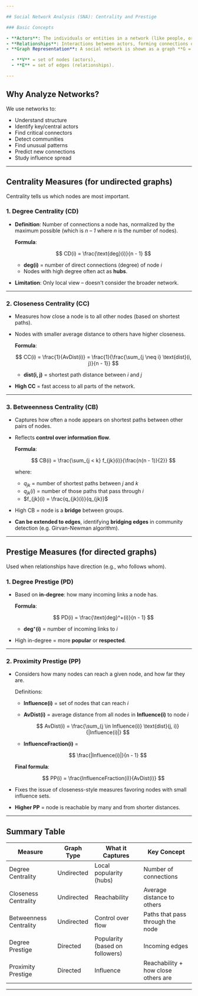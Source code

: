 ```yaml
---

## Social Network Analysis (SNA): Centrality and Prestige

### Basic Concepts

- **Actors**: The individuals or entities in a network (like people, organizations).
- **Relationships**: Interactions between actors, forming connections or edges in a graph.
- **Graph Representation**: A social network is shown as a graph **G = (V, E)**, where:

  - **V** = set of nodes (actors),
  - **E** = set of edges (relationships).

---
```


## Why Analyze Networks?

We use networks to:

- Understand structure
- Identify key/central actors
- Find critical connectors
- Detect communities
- Find unusual patterns
- Predict new connections
- Study influence spread

---

## Centrality Measures (for undirected graphs)

Centrality tells us which nodes are most important.

### 1. **Degree Centrality (CD)**

- **Definition**: Number of connections a node has, normalized by the maximum possible (which is _n – 1_ where _n_ is the number of nodes).

  **Formula**:

  $$
  CD(i) = \frac{\text{deg}(i)}{n - 1}
  $$

  - **deg(i)** = number of direct connections (degree) of node _i_
  - Nodes with high degree often act as **hubs**.

- **Limitation**: Only local view – doesn't consider the broader network.

---

### 2. **Closeness Centrality (CC)**

- Measures how close a node is to all other nodes (based on shortest paths).

- Nodes with smaller average distance to others have higher closeness.

  **Formula**:

  $$
  CC(i) = \frac{1}{AvDist(i)} = \frac{1}{\frac{\sum_{j \neq i} \text{dist}(i, j)}{n - 1}}
  $$

  - **dist(i, j)** = shortest path distance between _i_ and _j_

- **High CC** = fast access to all parts of the network.

---

### 3. **Betweenness Centrality (CB)**

- Captures how often a node appears on shortest paths between other pairs of nodes.

- Reflects **control over information flow**.

  **Formula**:

  $$
  CB(i) = \frac{\sum_{j < k} f_{jk}(i)}{\frac{n(n - 1)}{2}}
  $$

  where:

  - $q_{jk}$ = number of shortest paths between _j_ and _k_
  - $q_{jk}(i)$ = number of those paths that pass through _i_
  - $f_{jk}(i) = \frac{q_{jk}(i)}{q_{jk}}$

- High CB = node is a **bridge** between groups.

- **Can be extended to edges**, identifying **bridging edges** in community detection (e.g. Girvan-Newman algorithm).

---

## Prestige Measures (for directed graphs)

Used when relationships have direction (e.g., who follows whom).

### 1. **Degree Prestige (PD)**

- Based on **in-degree**: how many incoming links a node has.

  **Formula**:

  $$
  PD(i) = \frac{\text{deg}^+(i)}{n - 1}
  $$

  - **deg⁺(i)** = number of incoming links to _i_

- High in-degree = more **popular** or **respected**.

---

### 2. **Proximity Prestige (PP)**

- Considers how many nodes can reach a given node, and how far they are.

  Definitions:

  - **Influence(i)** = set of nodes that can reach _i_
  - **AvDist(i)** = average distance from all nodes in **Influence(i)** to node _i_

    $$
    AvDist(i) = \frac{\sum_{j \in Influence(i)} \text{dist}(j, i)}{|Influence(i)|}
    $$

  - **InfluenceFraction(i)** =

    $$
    \frac{|Influence(i)|}{n - 1}
    $$

  **Final formula**:

  $$
  PP(i) = \frac{InfluenceFraction(i)}{AvDist(i)}
  $$

- Fixes the issue of closeness-style measures favoring nodes with small influence sets.

- **Higher PP** = node is reachable by many and from shorter distances.

---

## Summary Table

| Measure                | Graph Type | What it Captures                | Key Concept                         |
| ---------------------- | ---------- | ------------------------------- | ----------------------------------- |
| Degree Centrality      | Undirected | Local popularity (hubs)         | Number of connections               |
| Closeness Centrality   | Undirected | Reachability                    | Average distance to others          |
| Betweenness Centrality | Undirected | Control over flow               | Paths that pass through the node    |
| Degree Prestige        | Directed   | Popularity (based on followers) | Incoming edges                      |
| Proximity Prestige     | Directed   | Influence                       | Reachability + how close others are |

---
